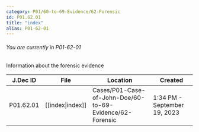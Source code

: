 ```yaml
---
category: P01/60-to-69-Evidence/62-Forensic
id: P01.62.01
title: "index"
alias: P01-62-01
---
```

###### You are currently in P01-62-01

Information about the forensic evidence

| J.Dec ID  | File                                                                         | Location                                                 | Created                      |
| --------- | ---------------------------------------------------------------------------- | -------------------------------------------------------- | ---------------------------- |
| P01.62.01 | [[index\|index]] | Cases/P01-Case-of-John-Doe/60-to-69-Evidence/62-Forensic | 1:34 PM - September 19, 2023 |

